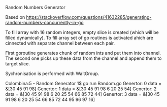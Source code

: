 
Random Numbers Generator 

Based on 
https://stackoverflow.com/questions/41632285/generating-random-numbers-concurrently-in-go

To fill array with 16 random integers, empty slice is created (which will be filled dynamically).
To fill array set of go routines is activated ahich are cinnected with separate channel between each pair.

First goroutine generates chunk of random ints and put them into channel.
The second one picks up these data from the channel and append them to target slice.

Sychronisation is performed with WaitGroup.


Colombina:5 - Random Generator 1$ go run Random.go 
Genertor:  0  data =  &[30 45 91 98]
Genertor:  1  data =  &[30 45 91 98 6 20 25 54]
Genertor:  2  data =  &[30 45 91 98 6 20 25 54 66 85 72 44]
Genertor:  3  data =  &[30 45 91 98 6 20 25 54 66 85 72 44 95 96 97 16]